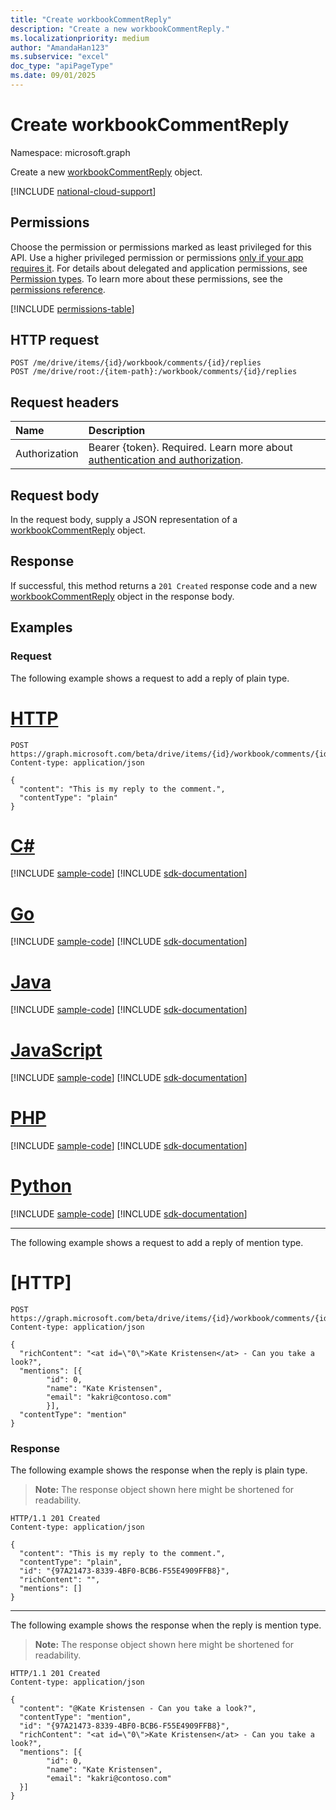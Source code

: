 ```yaml
---
title: "Create workbookCommentReply"
description: "Create a new workbookCommentReply."
ms.localizationpriority: medium
author: "AmandaHan123"
ms.subservice: "excel"
doc_type: "apiPageType"
ms.date: 09/01/2025
---
```


# Create workbookCommentReply

Namespace: microsoft.graph

Create a new [workbookCommentReply](../resources/workbookcommentreply.md) object.

[!INCLUDE [national-cloud-support](../../includes/global-us.md)]

## Permissions

Choose the permission or permissions marked as least privileged for this API. Use a higher privileged permission or permissions [only if your app requires it](/graph/permissions-overview#best-practices-for-using-microsoft-graph-permissions). For details about delegated and application permissions, see [Permission types](/graph/permissions-overview#permission-types). To learn more about these permissions, see the [permissions reference](/graph/permissions-reference).

<!-- { "blockType": "permissions", "name": "workbookcomment_post_replies" } -->
[!INCLUDE [permissions-table](../includes/permissions/workbookcomment-post-replies-permissions.md)]

## HTTP request

<!-- { "blockType": "ignored" } -->

```http
POST /me/drive/items/{id}/workbook/comments/{id}/replies
POST /me/drive/root:/{item-path}:/workbook/comments/{id}/replies
```

## Request headers

| Name          | Description   |
|:--------------|:--------------|
|Authorization|Bearer {token}. Required. Learn more about [authentication and authorization](/graph/auth/auth-concepts).|

## Request body

In the request body, supply a JSON representation of a [workbookCommentReply](../resources/workbookcommentreply.md) object.

## Response

If successful, this method returns a `201 Created` response code and a new [workbookCommentReply](../resources/workbookcommentreply.md) object in the response body.

## Examples

### Request

The following example shows a request to add a reply of plain type.

# [HTTP](#tab/http)
<!-- {
  "blockType": "request",
  "name": "create_workbookcommentreply_from_workbookcomment"
}-->

```http
POST https://graph.microsoft.com/beta/drive/items/{id}/workbook/comments/{id}/replies
Content-type: application/json

{
  "content": "This is my reply to the comment.",
  "contentType": "plain"
}
```

# [C#](#tab/csharp)
[!INCLUDE [sample-code](../includes/snippets/csharp/create-workbookcommentreply-from-workbookcomment-csharp-snippets.md)]
[!INCLUDE [sdk-documentation](../includes/snippets/snippets-sdk-documentation-link.md)]

# [Go](#tab/go)
[!INCLUDE [sample-code](../includes/snippets/go/create-workbookcommentreply-from-workbookcomment-go-snippets.md)]
[!INCLUDE [sdk-documentation](../includes/snippets/snippets-sdk-documentation-link.md)]

# [Java](#tab/java)
[!INCLUDE [sample-code](../includes/snippets/java/create-workbookcommentreply-from-workbookcomment-java-snippets.md)]
[!INCLUDE [sdk-documentation](../includes/snippets/snippets-sdk-documentation-link.md)]

# [JavaScript](#tab/javascript)
[!INCLUDE [sample-code](../includes/snippets/javascript/create-workbookcommentreply-from-workbookcomment-javascript-snippets.md)]
[!INCLUDE [sdk-documentation](../includes/snippets/snippets-sdk-documentation-link.md)]

# [PHP](#tab/php)
[!INCLUDE [sample-code](../includes/snippets/php/create-workbookcommentreply-from-workbookcomment-php-snippets.md)]
[!INCLUDE [sdk-documentation](../includes/snippets/snippets-sdk-documentation-link.md)]

# [Python](#tab/python)
[!INCLUDE [sample-code](../includes/snippets/python/create-workbookcommentreply-from-workbookcomment-python-snippets.md)]
[!INCLUDE [sdk-documentation](../includes/snippets/snippets-sdk-documentation-link.md)]

---


The following example shows a request to add a reply of mention type.

# [HTTP]

```http
POST https://graph.microsoft.com/beta/drive/items/{id}/workbook/comments/{id}/replies
Content-type: application/json

{
  "richContent": "<at id=\"0\">Kate Kristensen</at> - Can you take a look?",
  "mentions": [{
		"id": 0,
		"name": "Kate Kristensen",
		"email": "kakri@contoso.com"
		}],
  "contentType": "mention"
}
```

### Response

The following example shows the response when the reply is plain type.

> **Note:** The response object shown here might be shortened for readability.

<!-- {
  "blockType": "response",
  "truncated": true,
  "@odata.type": "microsoft.graph.workbookCommentReply"
} -->

```http
HTTP/1.1 201 Created
Content-type: application/json

{
  "content": "This is my reply to the comment.",
  "contentType": "plain",
  "id": "{97A21473-8339-4BF0-BCB6-F55E4909FFB8}",
  "richContent": "",
  "mentions": []
}
```
---

The following example shows the response when the reply is mention type.

> **Note:** The response object shown here might be shortened for readability.

<!-- {
  "blockType": "response",
  "truncated": true,
  "@odata.type": "microsoft.graph.workbookCommentReply"
} -->

```http
HTTP/1.1 201 Created
Content-type: application/json

{
  "content": "@Kate Kristensen - Can you take a look?",
  "contentType": "mention",
  "id": "{97A21473-8339-4BF0-BCB6-F55E4909FFB8}",
  "richContent": "<at id=\"0\">Kate Kristensen</at> - Can you take a look?",
  "mentions": [{
		"id": 0,
		"name": "Kate Kristensen",
		"email": "kakri@contoso.com"
  }]
}
```

<!-- uuid: 16cd6b66-4b1a-43a1-adaf-3a886856ed98
2019-02-04 14:57:30 UTC -->
<!-- {
  "type": "#page.annotation",
  "description": "Create workbookCommentReply",
  "keywords": "",
  "section": "documentation",
  "tocPath": ""
}-->



